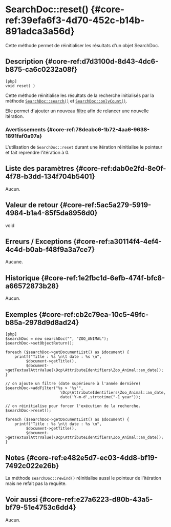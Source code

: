 # SearchDoc::reset() {#core-ref:39efa6f3-4d70-452c-b14b-891adca3a56d}

<div class="short-description">
Cette méthode permet de réinitialiser les résultats d'un objet SearchDoc.
</div>


## Description {#core-ref:d7d3100d-8d43-4dc6-b875-ca6c0232a08f}

    [php]
    void reset( )

Cette méthode réinitialise les résultats de la recherche initialisés par la
méthode [`SearchDoc::search()`][search] et [`SearchDoc::onlyCount()`][onlyCount].

Elle permet d'ajouter un nouveau [filtre][filtre] afin de relancer une nouvelle
itération.

### Avertissements {#core-ref:78deabc6-1b72-4aa6-9638-1891faf0a97a}

L'utilisation de `SearchDoc::reset` durant une itération réinitialise le 
pointeur et fait reprendre l'itération à 0.

## Liste des paramètres {#core-ref:dab0e2fd-8e0f-4f78-b3dd-134f704b5401}

Aucun.

## Valeur de retour {#core-ref:5ac5a279-5919-4984-b1a4-85f5da8956d0}

void

## Erreurs / Exceptions {#core-ref:a30114f4-4ef4-4c4d-b0ab-f48f9a3a7ce7}

Aucune.

## Historique {#core-ref:1e2fbc1d-6efb-474f-bfc8-a66572873b28}

Aucun.

## Exemples {#core-ref:cb2c79ea-10c5-49fc-b85a-2978d9d8ad24}

    [php]
    $searchDoc = new searchDoc("", "ZOO_ANIMAL");
    $searchDoc->setObjectReturn();
    
    foreach ($searchDoc->getDocumentList() as $document) {
        printf("Title : %s \n\t date : %s \n", 
             $document->getTitle(),
             $document->getTextualAttrValue(\Dcp\AttributeIdentifiers\Zoo_Animal::an_date));
    }
    
    // on ajoute un filtre (date supérieure à l'année dernière)
    $searchDoc->addFilter("%s > '%s'", 
                            \Dcp\AttributeIdentifiers\Zoo_Animal::an_date,
                            date('Y-m-d',strtotime("-1 year"));
                            
    // on réinitialise pour forcer l'exécution de la recherche.
    $searchDoc->reset();
    
    foreach ($searchDoc->getDocumentList() as $document) {
        printf("Title : %s \n\t date : %s \n", 
             $document->getTitle(),
             $document->getTextualAttrValue(\Dcp\AttributeIdentifiers\Zoo_Animal::an_date));
    }


## Notes {#core-ref:e482e5d7-ec03-4dd8-bf19-7492c022e26b}

La méthode `searchDoc::rewind()` réinitialise aussi le pointeur de l'itération
mais ne refait pas la requête.

## Voir aussi {#core-ref:e27a6223-d80b-43a5-bf79-51e4753c6dd4}

Aucun.

<!-- links -->

[filtre]:               #core-ref:ec525c92-ab30-4861-aba1-7c2678df130a
[search]:               #core-ref:6f5cc024-66e4-429e-9071-67d4523a8e08
[onlycount]:            #core-ref:2d43be1a-1991-42dd-a25d-5c3bb0b393fa
